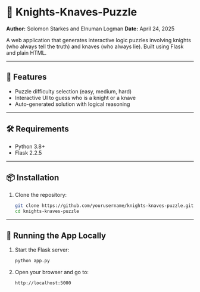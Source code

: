 # 🧩 Knights-Knaves-Puzzle

**Author:** Solomon Starkes and Elnuman Logman
**Date:** April 24, 2025

A web application that generates interactive logic puzzles involving knights (who always tell the truth) and knaves (who always lie). Built using Flask and plain HTML.

---

## 🧠 Features

- Puzzle difficulty selection (easy, medium, hard)
- Interactive UI to guess who is a knight or a knave
- Auto-generated solution with logical reasoning

---

## 🛠️ Requirements

- Python 3.8+
- Flask 2.2.5

---

## 📦 Installation

1. Clone the repository:
   ```bash
   git clone https://github.com/yourusername/knights-knaves-puzzle.git
   cd knights-knaves-puzzle

---

## 🚀 Running the App Locally

1. Start the Flask server:
   ```bash
   python app.py
2. Open your browser and go to:
   ```bash
   http://localhost:5000
